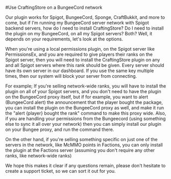 #Use CraftingStore on a BungeeCord network

Our plugin works for Spigot, BungeeCord, Sponge, CraftBukkit, and more to come, but if I'm running my BungeeCord server network with Spigot backend servers, how do I need to install CraftingStore? Do I need to install the plugin on my BungeeCord, on all my Spigot servers? Both? Well, it depends on your requirements, let's look at the options.

When you're using a local permissions plugin, on the Spigot server like PermissionsEx, and you are required to give players their ranks on the Spigot server, then you will need to install the CraftingStore plugin on any and all Spigot servers where this rank should be given. Every server should have its own server in our dashboard. If you use the same key multiple times, then our system will block your server from connecting.

For example; If you're selling network-wide ranks, you will have to install the plugin on all of your Spigot servers, and you don't need to have the plugin on the BungeeCord proxy itself, but if for example, you want to alert (BungeeCord alert) the announcement that the player bought the package, you can install the plugin on the BungeeCord proxy as well, and make it run the "alert {player} bought the rank" command to make this proxy wide. Also, if you are handling your permissions from the Bungeecord (using something else to sync it all over your network) then you can simply install our plugin on your Bungee proxy, and run the command there.

  
On the other hand, if you're selling something specific on just one of the servers in the network, like McMMO points in Factions, you can only install the plugin at the Factions server (assuming you don't require any other ranks, like network-wide ranks)

We hope this makes it clear if any questions remain, please don't hesitate to create a support ticket, so we can sort it out for you.